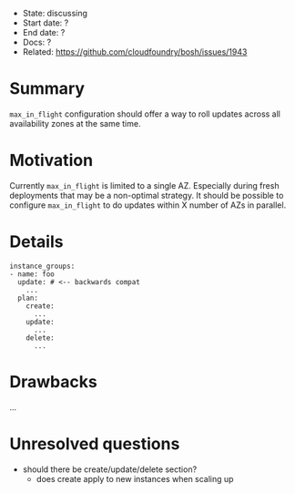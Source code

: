 - State: discussing
- Start date: ?
- End date: ?
- Docs: ?
- Related: https://github.com/cloudfoundry/bosh/issues/1943

# Summary

`max_in_flight` configuration should offer a way to roll updates across all availability zones at the same time.

# Motivation

Currently `max_in_flight` is limited to a single AZ. Especially during fresh deployments that may be a non-optimal strategy. It should be possible to configure `max_in_flight` to do updates within X number of AZs in parallel.

# Details

```
instance_groups:
- name: foo
  update: # <-- backwards compat
    ...
  plan:
    create:
      ...
    update: 
      ...
    delete: 
      ...
```

# Drawbacks

...

# Unresolved questions

- should there be create/update/delete section?
  - does create apply to new instances when scaling up
